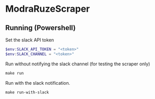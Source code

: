 # ModraRuzeScraper

## Running (Powershell)

Set the slack API token

```powershell
$env:SLACK_API_TOKEN = "<token>"
$env:SLACK_CHANNEL = "<token>"
```

Run without notifying the slack channel (for testing the scraper only)

```powershell
make run
```

Run with the slack notification.

```powershell
make run-with-slack
```